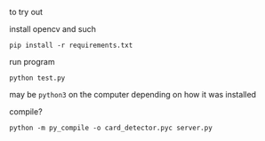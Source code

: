 to try out

install opencv and such
```
pip install -r requirements.txt
```


run program
```
python test.py
```

may be `python3` on the computer depending on how it was installed


compile?
```
python -m py_compile -o card_detector.pyc server.py
```